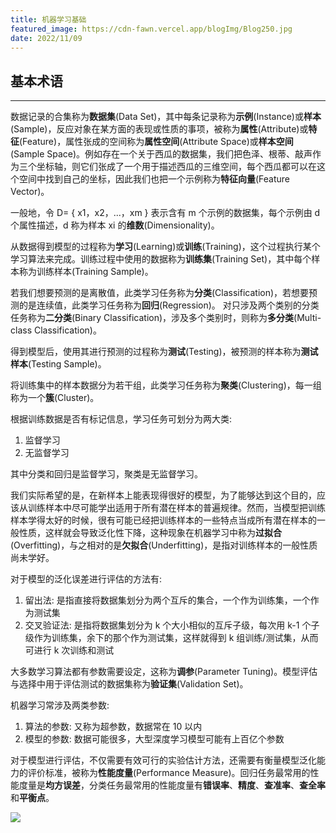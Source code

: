 ```yaml
---
title: 机器学习基础
featured_image: https://cdn-fawn.vercel.app/blogImg/Blog250.jpg
date: 2022/11/09
---
```


## 基本术语
***  
数据记录的合集称为**数据集**(Data Set)，其中每条记录称为**示例**(Instance)或**样本**(Sample)，反应对象在某方面的表现或性质的事项，被称为**属性**(Attribute)或**特征**(Feature)，属性张成的空间称为**属性空间**(Attribute Space)或**样本空间**(Sample Space)。例如存在一个关于西瓜的数据集，我们把色泽、根蒂、敲声作为三个坐标轴，则它们张成了一个用于描述西瓜的三维空间，每个西瓜都可以在这个空间中找到自己的坐标，因此我们也把一个示例称为**特征向量**(Feature Vector)。

一般地，令 D= { x1，x2，...，xm } 表示含有 m 个示例的数据集，每个示例由 d 个属性描述，d 称为样本 xi 的**维数**(Dimensionality)。

从数据得到模型的过程称为**学习**(Learning)或**训练**(Training)，这个过程执行某个学习算法来完成。训练过程中使用的数据称为**训练集**(Training Set)，其中每个样本称为训练样本(Training Sample)。

若我们想要预测的是离散值，此类学习任务称为**分类**(Classification)，若想要预测的是连续值，此类学习任务称为**回归**(Regression)。
对只涉及两个类别的分类任务称为**二分类**(Binary Classification)，涉及多个类别时，则称为**多分类**(Multi-class Classification)。

得到模型后，使用其进行预测的过程称为**测试**(Testing)，被预测的样本称为**测试样本**(Testing Sample)。

将训练集中的样本数据分为若干组，此类学习任务称为**聚类**(Clustering)，每一组称为一个**簇**(Cluster)。

根据训练数据是否有标记信息，学习任务可划分为两大类: 
1. 监督学习
2. 无监督学习

其中分类和回归是监督学习，聚类是无监督学习。

我们实际希望的是，在新样本上能表现得很好的模型，为了能够达到这个目的，应该从训练样本中尽可能学出适用于所有潜在样本的普遍规律。然而，当模型把训练样本学得太好的时候，很有可能已经把训练样本的一些特点当成所有潜在样本的一般性质，这样就会导致泛化性下降，这种现象在机器学习中称为**过拟合**  (Overfitting)，与之相对的是**欠拟合**(Underfitting)，是指对训练样本的一般性质尚未学好。

对于模型的泛化误差进行评估的方法有: 
1. 留出法: 是指直接将数据集划分为两个互斥的集合，一个作为训练集，一个作为测试集
2. 交叉验证法: 是指将数据集划分为 k 个大小相似的互斥子级，每次用 k-1 个子级作为训练集，余下的那个作为测试集，这样就得到 k 组训练/测试集，从而可进行 k 次训练和测试

大多数学习算法都有参数需要设定，这称为**调参**(Parameter Tuning)。模型评估与选择中用于评估测试的数据集称为**验证集**(Validation Set)。

机器学习常涉及两类参数: 
1. 算法的参数: 又称为超参数，数据常在 10 以内
2. 模型的参数: 数据可能很多，大型深度学习模型可能有上百亿个参数

对于模型进行评估，不仅需要有效可行的实验估计方法，还需要有衡量模型泛化能力的评价标准，被称为**性能度量**(Performance Measure)。回归任务最常用的性能度量是**均方误差**，分类任务最常用的性能度量有**错误率**、**精度**、**查准率**、**查全率**和**平衡点**。

![](https://cdn-fawn.vercel.app/contentImg/machine-learning/AI.jpg)